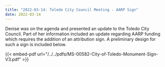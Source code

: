 ```yaml
---
title: "2022-03-14: Toledo City Council Meeting - AARP Sign"
date: 2022-03-14
---
```


Denise was on the agenda and presented an update to the Toledo City Council.  Part of her information included an update regarding AARP funding which requires the addition of an attribution sign.  A preliminary design for such a sign is included below.

{{< embed-pdf url="/../../pdfs/MS-00582-City-of-Toledo-Monument-Sign-V3.pdf" >}}

